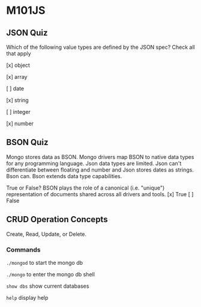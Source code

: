 # M101JS
## JSON Quiz
Which of the following value types are defined by the JSON spec? Check all that apply

[x] object

[x] array

[ ] date

[x] string

[ ] integer

[x] number

## BSON Quiz
Mongo stores data as BSON. Mongo drivers map BSON to native data types for any programming language.
Json data types are limited. Json can't differentiate between floating and number and Json stores dates as strings. Bson can. Bson extends data type capabilities.

True or False? BSON plays the role of a canonical (i.e. "unique") representation of documents shared across all drivers and tools.
[x] True
[ ] False

## CRUD Operation Concepts
Create, Read, Update, or Delete.

### Commands

`./mongod` to start the mongo db

`./mongo` to enter the mongo db shell

`show dbs` show current databases

`help` display help



